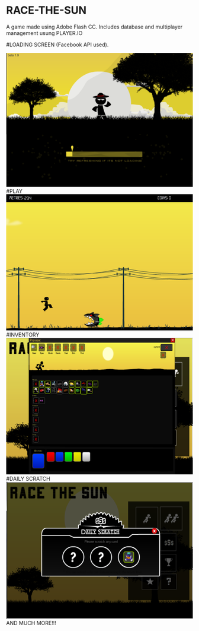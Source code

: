 # RACE-THE-SUN
A game made using Adobe Flash CC.
Includes database and multiplayer management usung PLAYER.IO

#LOADING SCREEN (Facebook API used).

<img src="doc/n1.png" alt="resize()" style="max-width:100%;">
#PLAY

<img src="doc/n2.png" alt="resize()" style="max-width:100%;">
#INVENTORY

<img src="doc/n3.png" alt="resize()" style="max-width:100%;">
#DAILY SCRATCH

<img src="doc/n.png" alt="resize()" style="max-width:100%;">
AND MUCH MORE!!!
